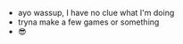- ayo wassup, I have no clue what I'm doing
- tryna make a few games or something
- 😎

<!---
ShellyTheSeal/ShellyTheSeal is a ✨ special ✨ repository because its `README.md` (this file) appears on your GitHub profile.
You can click the Preview link to take a look at your changes.
--->
